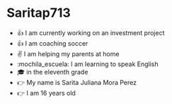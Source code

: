 # Saritap713
- :+1: I am currently working on an investment project 
- :+1: I am coaching soccer
- :v: I am helping my parents at home
- :mochila_escuela: I am learning to speak English
- :mortar_board: in the eleventh grade
- :point_right: My name is Sarita Juliana Mora Perez
- :point_right: I am 16 years old
